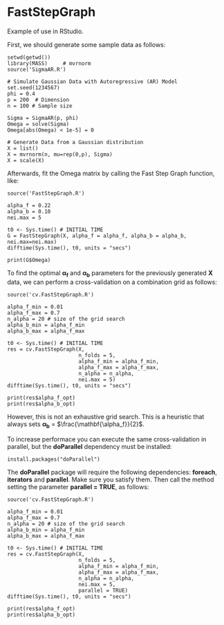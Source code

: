 # FastStepGraph

Example of use in RStudio. 

First, we should generate some sample data as follows:
```{r}
setwd(getwd())
library(MASS)     # mvrnorm
source('SigmaAR.R')

# Simulate Gaussian Data with Autoregressive (AR) Model
set.seed(1234567)
phi = 0.4 
p = 200  # Dimension
n = 100 # Sample size

Sigma = SigmaAR(p, phi)
Omega = solve(Sigma)  
Omega[abs(Omega) < 1e-5] = 0  

# Generate Data from a Gaussian distribution 
X = list()
X = mvrnorm(n, mu=rep(0,p), Sigma)
X = scale(X)
```

Afterwards, fit the Omega matrix by calling the Fast Step Graph function, like:

```{r}
source('FastStepGraph.R')

alpha_f = 0.22
alpha_b = 0.10
nei.max = 5

t0 <- Sys.time() # INITIAL TIME
G = FastStepGraph(X, alpha_f = alpha_f, alpha_b = alpha_b, nei.max=nei.max)
difftime(Sys.time(), t0, units = "secs")

print(G$Omega)
```

To find the optimal $\mathbf{\alpha_f}$ and $\mathbf{\alpha_b}$ parameters for the previously generated **X** data, we can perform a cross-validation on a combination grid as follows:

```{r}
source('cv.FastStepGraph.R')

alpha_f_min = 0.01
alpha_f_max = 0.7
n_alpha = 20 # size of the grid search
alpha_b_min = alpha_f_min
alpha_b_max = alpha_f_max

t0 <- Sys.time() # INITIAL TIME
res = cv.FastStepGraph(X, 
                       n_folds = 5, 
                       alpha_f_min = alpha_f_min, 
                       alpha_f_max = alpha_f_max,
                       n_alpha = n_alpha, 
                       nei.max = 5)
difftime(Sys.time(), t0, units = "secs")

print(res$alpha_f_opt)
print(res$alpha_b_opt)
```
However, this is not an exhaustive grid search. This is a heuristic that always sets $\mathbf{\alpha_b}$ = $\frac{\mathbf{\alpha_f}}{2}$.

To increase performace you can execute the same cross-validation in parallel, but the **doParallel** dependency must be installed:

```{r}
install.packages("doParallel")
```

The **doParallel** package will require the following dependencies: **foreach**, **iterators** and **parallel**. Make sure you satisfy them. Then call the method setting the parameter **parallel = TRUE**, as follows:

```{r}
source('cv.FastStepGraph.R')

alpha_f_min = 0.01
alpha_f_max = 0.7
n_alpha = 20 # size of the grid search
alpha_b_min = alpha_f_min
alpha_b_max = alpha_f_max

t0 <- Sys.time() # INITIAL TIME
res = cv.FastStepGraph(X, 
                       n_folds = 5, 
                       alpha_f_min = alpha_f_min, 
                       alpha_f_max = alpha_f_max,
                       n_alpha = n_alpha, 
                       nei.max = 5,
                       parallel = TRUE)
difftime(Sys.time(), t0, units = "secs")

print(res$alpha_f_opt)
print(res$alpha_b_opt)
```

